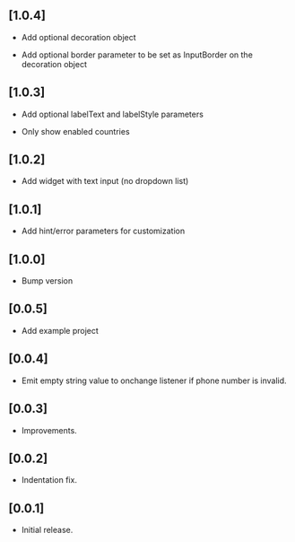 ## [1.0.4]

* Add optional decoration object

* Add optional border parameter to be set as InputBorder on the decoration object

## [1.0.3]

* Add optional labelText and labelStyle parameters

* Only show enabled countries

## [1.0.2]

* Add widget with text input (no dropdown list) 

## [1.0.1]

* Add hint/error parameters for customization

## [1.0.0]

* Bump version

## [0.0.5]

* Add example project

## [0.0.4]

* Emit empty string value to onchange listener if phone number is invalid.

## [0.0.3]

* Improvements.

## [0.0.2]

* Indentation fix.


## [0.0.1]

* Initial release.
